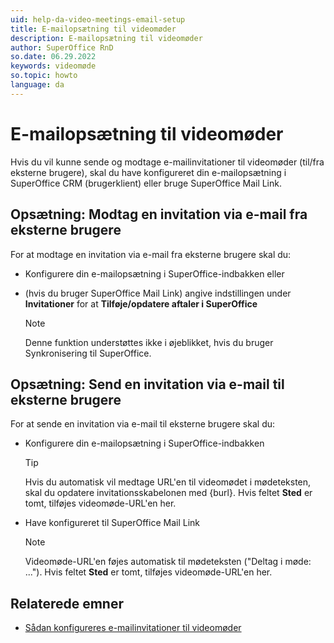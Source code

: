 ```yaml
---
uid: help-da-video-meetings-email-setup
title: E-mailopsætning til videomøder
description: E-mailopsætning til videomøder
author: SuperOffice RnD
so.date: 06.29.2022
keywords: videomøde
so.topic: howto
language: da
---
```


# E-mailopsætning til videomøder

Hvis du vil kunne sende og modtage e-mailinvitationer til videomøder (til/fra eksterne brugere), skal du have konfigureret din e-mailopsætning i SuperOffice CRM (brugerklient) eller bruge SuperOffice Mail Link.

## Opsætning: Modtag en invitation via e-mail fra eksterne brugere

For at modtage en invitation via e-mail fra eksterne brugere skal du:

* Konfigurere din e-mailopsætning i SuperOffice-indbakken eller

* (hvis du bruger SuperOffice Mail Link) angive indstillingen under **Invitationer** for at **Tilføje/opdatere aftaler i SuperOffice**

    > [!NOTE]
    > Denne funktion understøttes ikke i øjeblikket, hvis du bruger Synkronisering til SuperOffice.

## Opsætning: Send en invitation via e-mail til eksterne brugere

For at sende en invitation via e-mail til eksterne brugere skal du:

* Konfigurere din e-mailopsætning i SuperOffice-indbakken

    > [!TIP]
    > Hvis du automatisk vil medtage URL'en til videomødet i mødeteksten, skal du opdatere invitationsskabelonen med {burl}. Hvis feltet **Sted** er tomt, tilføjes videomøde-URL'en her.

* Have konfigureret til SuperOffice Mail Link

    > [!NOTE]
    > Videomøde-URL'en føjes automatisk til mødeteksten ("Deltag i møde: ..."). Hvis feltet **Sted** er tomt, tilføjes videomøde-URL'en her.

## Relaterede emner

* [Sådan konfigureres e-mailinvitationer til videomøder][1]

<!-- Referenced links -->
[1]:https://docs.superoffice.com/en/video-meeting/howto/configure-email-invitations.html

<!-- Referenced images --